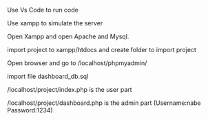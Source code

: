 Use Vs Code to run code

Use xampp to simulate the server

Open Xampp and open Apache and Mysql.

import project to xampp/htdocs and create folder to import project

Open browser and go to /localhost/phpmyadmin/

import file dashboard_db.sql


/localhost/project/index.php is the user part

/localhost/project/dashboard.php is the admin part (Username:nabe Password:1234)

